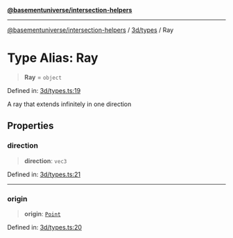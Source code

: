 [**@basementuniverse/intersection-helpers**](../../../README.md)

***

[@basementuniverse/intersection-helpers](../../../README.md) / [3d/types](../README.md) / Ray

# Type Alias: Ray

> **Ray** = `object`

Defined in: [3d/types.ts:19](https://github.com/basementuniverse/intersection-helpers/blob/39011b43f2fd5dca5c24f1c152bb983bef87ec23/src/3d/types.ts#L19)

A ray that extends infinitely in one direction

## Properties

### direction

> **direction**: `vec3`

Defined in: [3d/types.ts:21](https://github.com/basementuniverse/intersection-helpers/blob/39011b43f2fd5dca5c24f1c152bb983bef87ec23/src/3d/types.ts#L21)

***

### origin

> **origin**: [`Point`](Point.md)

Defined in: [3d/types.ts:20](https://github.com/basementuniverse/intersection-helpers/blob/39011b43f2fd5dca5c24f1c152bb983bef87ec23/src/3d/types.ts#L20)
